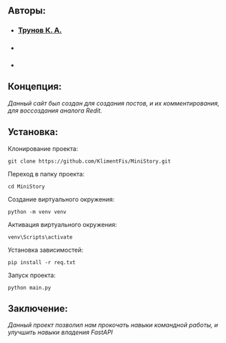 #
## Авторы:
- ### [Трунов К. А.](https://github.com/KlimentFis)
- ### []()
- ### []()
## Концепция:
*Данный сайт был создан для создания постов, и их комментирования, для воссоздания аналога Redit.*
## Установка:
Клонирование проекта:
```
git clone https://github.com/KlimentFis/MiniStory.git
```
Переход в папку проекта:
```
cd MiniStory
```
Создание виртуального окружения:
```
python -m venv venv
```
Активация виртуального окружения:
```
venv\Scripts\activate
```
Установка зависимостей:
```
pip install -r req.txt
```
Запуск проекта:
```
python main.py
```
## Заключение:
*Данный проект позволил нам прокочать навыки командной работы, и улучшить навыки владения FastAPI*